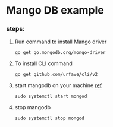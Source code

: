 # Mango DB example

### steps: 
1. Run command to install Mango driver

    `go get go.mongodb.org/mongo-driver`
2. To install CLI command

    `go get github.com/urfave/cli/v2`

3. start mangodb on your machine [ref](https://www.mongodb.com/docs/manual/tutorial/install-mongodb-on-ubuntu/)

    `sudo systemctl start mongod`
4. stop mangodb

    `sudo systemctl stop mongod`